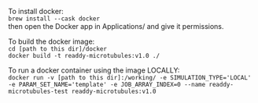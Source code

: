 To install docker:<br/>
`brew install --cask docker`<br/>
then open the Docker app in Applications/ and give it permissions.

To build the docker image:<br/>
`cd [path to this dir]/docker`<br/>
`docker build -t readdy-microtubules:v1.0 ./`

To run a docker container using the image LOCALLY:<br/>
`docker run -v [path to this dir]:/working/ -e SIMULATION_TYPE='LOCAL' -e PARAM_SET_NAME='template' -e JOB_ARRAY_INDEX=0 --name readdy-microtubules-test readdy-microtubules:v1.0`